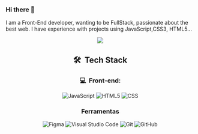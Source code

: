 ### Hi there 👋

I am a Front-End developer, wanting to be FullStack, passionate about the best web. I have experience with projects using JavaScript,CSS3, HTML5...



<div align="center" >
<img align="center" src="https://github-readme-stats.vercel.app/api/top-langs/?username=leonardomuller1&layout=compact&text_color=718096&bg_color=ffffff00&hide_border=true&layout=compact" />

<h2> 🛠 &nbsp;Tech Stack</h2>
<h3>💻 &nbsp;Front-end:</h3>

  ![JavaScript](https://img.shields.io/badge/-JavaScript-333333?style=flat&logo=javascript)
  ![HTML5](https://img.shields.io/badge/-HTML5-333333?style=flat&logo=HTML5)
  ![CSS](https://img.shields.io/badge/-CSS-333333?style=flat&logo=CSS3&logoColor=1572B6)
  
<h3> Ferramentas </h3>
 
 ![Figma](https://img.shields.io/badge/-Figma-333333?style=flat&logo=figma&logoColor=007ACC)
 ![Visual Studio Code](https://img.shields.io/badge/-Visual%20Studio%20Code-333333?style=flat&logo=visual-studio-code&logoColor=007ACC)
 ![Git](https://img.shields.io/badge/-Git-333333?style=flat&logo=git)
 ![GitHub](https://img.shields.io/badge/-GitHub-333333?style=flat&logo=github)


</div>
</div>
